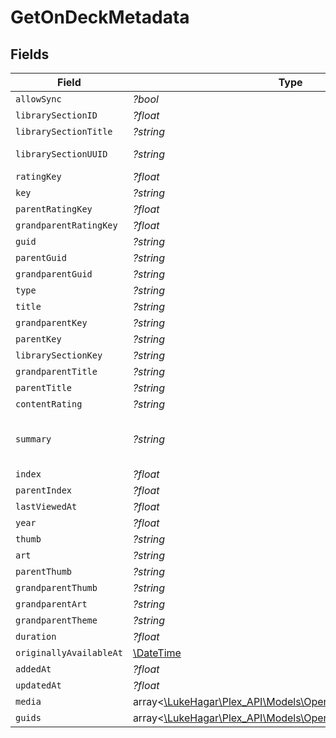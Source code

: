 # GetOnDeckMetadata


## Fields

| Field                                                                                                                                                                     | Type                                                                                                                                                                      | Required                                                                                                                                                                  | Description                                                                                                                                                               | Example                                                                                                                                                                   |
| ------------------------------------------------------------------------------------------------------------------------------------------------------------------------- | ------------------------------------------------------------------------------------------------------------------------------------------------------------------------- | ------------------------------------------------------------------------------------------------------------------------------------------------------------------------- | ------------------------------------------------------------------------------------------------------------------------------------------------------------------------- | ------------------------------------------------------------------------------------------------------------------------------------------------------------------------- |
| `allowSync`                                                                                                                                                               | *?bool*                                                                                                                                                                   | :heavy_minus_sign:                                                                                                                                                        | N/A                                                                                                                                                                       |                                                                                                                                                                           |
| `librarySectionID`                                                                                                                                                        | *?float*                                                                                                                                                                  | :heavy_minus_sign:                                                                                                                                                        | N/A                                                                                                                                                                       | 2                                                                                                                                                                         |
| `librarySectionTitle`                                                                                                                                                     | *?string*                                                                                                                                                                 | :heavy_minus_sign:                                                                                                                                                        | N/A                                                                                                                                                                       | TV Shows                                                                                                                                                                  |
| `librarySectionUUID`                                                                                                                                                      | *?string*                                                                                                                                                                 | :heavy_minus_sign:                                                                                                                                                        | N/A                                                                                                                                                                       | 4bb2521c-8ba9-459b-aaee-8ab8bc35eabd                                                                                                                                      |
| `ratingKey`                                                                                                                                                               | *?float*                                                                                                                                                                  | :heavy_minus_sign:                                                                                                                                                        | N/A                                                                                                                                                                       | 49564                                                                                                                                                                     |
| `key`                                                                                                                                                                     | *?string*                                                                                                                                                                 | :heavy_minus_sign:                                                                                                                                                        | N/A                                                                                                                                                                       | /library/metadata/49564                                                                                                                                                   |
| `parentRatingKey`                                                                                                                                                         | *?float*                                                                                                                                                                  | :heavy_minus_sign:                                                                                                                                                        | N/A                                                                                                                                                                       | 49557                                                                                                                                                                     |
| `grandparentRatingKey`                                                                                                                                                    | *?float*                                                                                                                                                                  | :heavy_minus_sign:                                                                                                                                                        | N/A                                                                                                                                                                       | 49556                                                                                                                                                                     |
| `guid`                                                                                                                                                                    | *?string*                                                                                                                                                                 | :heavy_minus_sign:                                                                                                                                                        | N/A                                                                                                                                                                       | plex://episode/5ea7d7402e7ab10042e74d4f                                                                                                                                   |
| `parentGuid`                                                                                                                                                              | *?string*                                                                                                                                                                 | :heavy_minus_sign:                                                                                                                                                        | N/A                                                                                                                                                                       | plex://season/602e754d67f4c8002ce54b3d                                                                                                                                    |
| `grandparentGuid`                                                                                                                                                         | *?string*                                                                                                                                                                 | :heavy_minus_sign:                                                                                                                                                        | N/A                                                                                                                                                                       | plex://show/5d9c090e705e7a001e6e94d8                                                                                                                                      |
| `type`                                                                                                                                                                    | *?string*                                                                                                                                                                 | :heavy_minus_sign:                                                                                                                                                        | N/A                                                                                                                                                                       | episode                                                                                                                                                                   |
| `title`                                                                                                                                                                   | *?string*                                                                                                                                                                 | :heavy_minus_sign:                                                                                                                                                        | N/A                                                                                                                                                                       | Circus                                                                                                                                                                    |
| `grandparentKey`                                                                                                                                                          | *?string*                                                                                                                                                                 | :heavy_minus_sign:                                                                                                                                                        | N/A                                                                                                                                                                       | /library/metadata/49556                                                                                                                                                   |
| `parentKey`                                                                                                                                                               | *?string*                                                                                                                                                                 | :heavy_minus_sign:                                                                                                                                                        | N/A                                                                                                                                                                       | /library/metadata/49557                                                                                                                                                   |
| `librarySectionKey`                                                                                                                                                       | *?string*                                                                                                                                                                 | :heavy_minus_sign:                                                                                                                                                        | N/A                                                                                                                                                                       | /library/sections/2                                                                                                                                                       |
| `grandparentTitle`                                                                                                                                                        | *?string*                                                                                                                                                                 | :heavy_minus_sign:                                                                                                                                                        | N/A                                                                                                                                                                       | Bluey (2018)                                                                                                                                                              |
| `parentTitle`                                                                                                                                                             | *?string*                                                                                                                                                                 | :heavy_minus_sign:                                                                                                                                                        | N/A                                                                                                                                                                       | Season 2                                                                                                                                                                  |
| `contentRating`                                                                                                                                                           | *?string*                                                                                                                                                                 | :heavy_minus_sign:                                                                                                                                                        | N/A                                                                                                                                                                       | TV-Y                                                                                                                                                                      |
| `summary`                                                                                                                                                                 | *?string*                                                                                                                                                                 | :heavy_minus_sign:                                                                                                                                                        | N/A                                                                                                                                                                       | Bluey is the ringmaster in a game of circus with her friends but Hercules wants to play his motorcycle game instead. Luckily Bluey has a solution to keep everyone happy. |
| `index`                                                                                                                                                                   | *?float*                                                                                                                                                                  | :heavy_minus_sign:                                                                                                                                                        | N/A                                                                                                                                                                       | 33                                                                                                                                                                        |
| `parentIndex`                                                                                                                                                             | *?float*                                                                                                                                                                  | :heavy_minus_sign:                                                                                                                                                        | N/A                                                                                                                                                                       | 2                                                                                                                                                                         |
| `lastViewedAt`                                                                                                                                                            | *?float*                                                                                                                                                                  | :heavy_minus_sign:                                                                                                                                                        | N/A                                                                                                                                                                       | 1681908352                                                                                                                                                                |
| `year`                                                                                                                                                                    | *?float*                                                                                                                                                                  | :heavy_minus_sign:                                                                                                                                                        | N/A                                                                                                                                                                       | 2018                                                                                                                                                                      |
| `thumb`                                                                                                                                                                   | *?string*                                                                                                                                                                 | :heavy_minus_sign:                                                                                                                                                        | N/A                                                                                                                                                                       | /library/metadata/49564/thumb/1654258204                                                                                                                                  |
| `art`                                                                                                                                                                     | *?string*                                                                                                                                                                 | :heavy_minus_sign:                                                                                                                                                        | N/A                                                                                                                                                                       | /library/metadata/49556/art/1680939546                                                                                                                                    |
| `parentThumb`                                                                                                                                                             | *?string*                                                                                                                                                                 | :heavy_minus_sign:                                                                                                                                                        | N/A                                                                                                                                                                       | /library/metadata/49557/thumb/1654258204                                                                                                                                  |
| `grandparentThumb`                                                                                                                                                        | *?string*                                                                                                                                                                 | :heavy_minus_sign:                                                                                                                                                        | N/A                                                                                                                                                                       | /library/metadata/49556/thumb/1680939546                                                                                                                                  |
| `grandparentArt`                                                                                                                                                          | *?string*                                                                                                                                                                 | :heavy_minus_sign:                                                                                                                                                        | N/A                                                                                                                                                                       | /library/metadata/49556/art/1680939546                                                                                                                                    |
| `grandparentTheme`                                                                                                                                                        | *?string*                                                                                                                                                                 | :heavy_minus_sign:                                                                                                                                                        | N/A                                                                                                                                                                       | /library/metadata/49556/theme/1680939546                                                                                                                                  |
| `duration`                                                                                                                                                                | *?float*                                                                                                                                                                  | :heavy_minus_sign:                                                                                                                                                        | N/A                                                                                                                                                                       | 420080                                                                                                                                                                    |
| `originallyAvailableAt`                                                                                                                                                   | [\DateTime](https://www.php.net/manual/en/class.datetime.php)                                                                                                             | :heavy_minus_sign:                                                                                                                                                        | N/A                                                                                                                                                                       | 2020-10-31 00:00:00 +0000 UTC                                                                                                                                             |
| `addedAt`                                                                                                                                                                 | *?float*                                                                                                                                                                  | :heavy_minus_sign:                                                                                                                                                        | N/A                                                                                                                                                                       | 1654258196                                                                                                                                                                |
| `updatedAt`                                                                                                                                                               | *?float*                                                                                                                                                                  | :heavy_minus_sign:                                                                                                                                                        | N/A                                                                                                                                                                       | 1654258204                                                                                                                                                                |
| `media`                                                                                                                                                                   | array<[\LukeHagar\Plex_API\Models\Operations\GetOnDeckMedia](../../Models/Operations/GetOnDeckMedia.md)>                                                                  | :heavy_minus_sign:                                                                                                                                                        | N/A                                                                                                                                                                       |                                                                                                                                                                           |
| `guids`                                                                                                                                                                   | array<[\LukeHagar\Plex_API\Models\Operations\Guids](../../Models/Operations/Guids.md)>                                                                                    | :heavy_minus_sign:                                                                                                                                                        | N/A                                                                                                                                                                       |                                                                                                                                                                           |